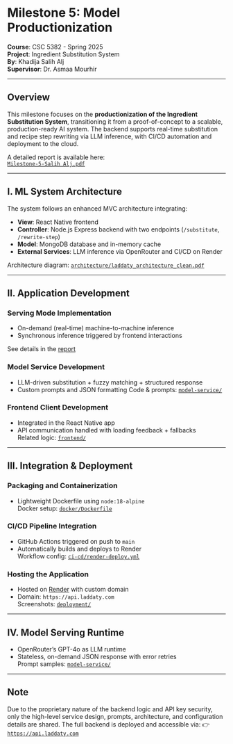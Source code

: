 # Milestone 5: Model Productionization  
**Course**: CSC 5382 - Spring 2025  
**Project**: Ingredient Substitution System  
**By**: Khadija Salih Alj  
**Supervisor**: Dr. Asmaa Mourhir  

---

## Overview

This milestone focuses on the **productionization of the Ingredient Substitution System**, transitioning it from a proof-of-concept to a scalable, production-ready AI system. The backend supports real-time substitution and recipe step rewriting via LLM inference, with CI/CD automation and deployment to the cloud.

A detailed report is available here:  
[`Milestone-5-Salih Alj.pdf`](./Milestone-5-Salih%20Alj.pdf)

---

##  I. ML System Architecture  
The system follows an enhanced MVC architecture integrating:

- **View**: React Native frontend  
- **Controller**: Node.js Express backend with two endpoints (`/substitute`, `/rewrite-step`)  
- **Model**: MongoDB database and in-memory cache  
- **External Services**: LLM inference via OpenRouter and CI/CD on Render  

Architecture diagram: [`architecture/laddaty_architecture_clean.pdf`](./architecture/laddaty_architecture_clean.pdf)

---

##  II. Application Development

###  Serving Mode Implementation  
- On-demand (real-time) machine-to-machine inference  
- Synchronous inference triggered by frontend interactions  

See details in the [report](./Milestone-5-Salih%20Alj.pdf#page=3)

###  Model Service Development  
- LLM-driven substitution + fuzzy matching + structured response  
- Custom prompts and JSON formatting
Code & prompts: [`model-service/`](./model-service)

###  Frontend Client Development  
- Integrated in the React Native app  
- API communication handled with loading feedback + fallbacks  
Related logic: [`frontend/`](./frontend)

---

##  III. Integration & Deployment

###  Packaging and Containerization  
- Lightweight Dockerfile using `node:18-alpine`  
Docker setup: [`docker/Dockerfile`](./docker/Dockerfile)

###  CI/CD Pipeline Integration  
- GitHub Actions triggered on push to `main`  
- Automatically builds and deploys to Render  
Workflow config: [`ci-cd/render-deploy.yml`](./ci-cd/render-deploy.yml)

###  Hosting the Application  
- Hosted on [Render](https://render.com) with custom domain  
- Domain: `https://api.laddaty.com`  
Screenshots: [`deployment/`](./deployment)

---

##  IV. Model Serving Runtime  
- OpenRouter’s GPT-4o as LLM runtime  
- Stateless, on-demand JSON response with error retries  
Prompt samples: [`model-service/`](./model-service)

---

##  Note

Due to the proprietary nature of the backend logic and API key security, only the high-level service design, prompts, architecture, and configuration details are shared. The full backend is deployed and accessible via:
👉 [`https://api.laddaty.com`](https://api.laddaty.com)
